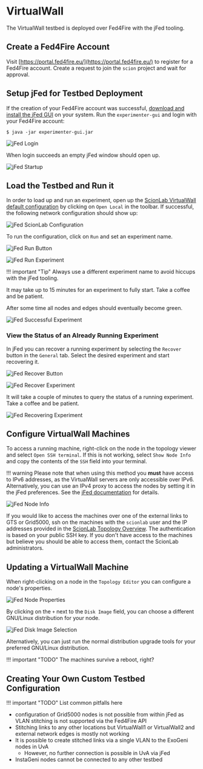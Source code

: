 # VirtualWall

The VirtualWall testbed is deployed over Fed4Fire with the jFed tooling.

## Create a Fed4Fire Account

Visit [https://portal.fed4fire.eu/](https://portal.fed4fire.eu/) to register for a Fed4Fire account. Create a request to join the `scion` project and wait for approval.

## Setup jFed for Testbed Deployment

If the creation of your Fed4Fire account was successful, [download and install the jFed GUI](https://jfed.ilabt.imec.be/downloads/) on your system. Run the `experimenter-gui` and login with your Fed4Fire account:

```
$ java -jar experimenter-gui.jar
```

![jFed Login](../img/jfed01.png)

When login succeeds an empty jFed window should open up.

![jFed Startup](../img/jfed02.png)

## Load the Testbed and Run it

In order to load up and run an experiment, open up the [ScionLab VirtualWall default configuration](../deployments/virtualwall.rspec) by clicking on `Open Local` in the toolbar. If successful, the following network configuration should show up:

![jFed ScionLab Configuration](../img/jfed03.png)

To run the configuration, click on `Run` and set an experiment name.

![jFed Run Button](../img/jfed06.png)

![jFed Run Experiment](../img/jfed05.png)

!!! important "Tip"
    Always use a different experiment name to avoid hiccups with the jFed tooling.

It may take up to 15 minutes for an experiment to fully start. Take a coffee and be patient.

After some time all nodes and edges should eventually become green.

![jFed Successful Experiment](../img/jfed04.png)

### View the Status of an Already Running Experiment

In jFed you can recover a running experiment by selecting the `Recover` button in the `General` tab. Select the desired experiment and start recovering it.

![jFed Recover Button](../img/jfed07.png)

![jFed Recover Experiment](../img/jfed08.png)

It will take a couple of minutes to query the status of a running experiment. Take a coffee and be patient.

![jFed Recovering Experiment](../img/jfed09.png)

## Configure VirtualWall Machines

To access a running machine, right-click on the node in the topology viewer and select `Open SSH terminal`. If this is not working, select `Show Node Info` and copy the contents of the `SSH` field into your terminal.

!!! warning
    Please note that when using this method you **must** have access to IPv6 addresses, as the VirtualWall servers are only accessible over IPv6. Alternatively, you can use an IPv4 proxy to access the nodes by setting it in the jFed preferences. See the [jFed documentation](https://doc.fed4fire.eu/firstexperiment.html) for details.

![jFed Node Info](../img/jfed10.png)

If you would like to access the machines over one of the external links to GTS or Grid5000, ssh on the machines with the `scionlab` user and the IP addresses provided in the [ScionLab Topology Overview](https://fin-ger.github.io/scionlab-fed4fire-topology/). The authentication is based on your public SSH key. If you don't have access to the machines but believe you should be able to access them, contact the ScionLab administrators.

## Updating a VirtualWall Machine

When right-clicking on a node in the `Topology Editor` you can configure a node's properties.

![jFed Node Properties](../img/jfed11.png)

By clicking on the `+` next to the `Disk Image` field, you can choose a different GNU/Linux distribution for your node.

![jFed Disk Image Selection](../img/jfed12.png)

Alternatively, you can just run the normal distribution upgrade tools for your preferred GNU/Linux distribution.

!!! important "TODO"
    The machines survive a reboot, right?

## Creating Your Own Custom Testbed Configuration

!!! important "TODO"
    List common pitfalls here

 - configuration of Grid5000 nodes is not possible from within jFed as VLAN stitching is not supported via the Fed4Fire API
 - Stitching links to any other locations but VirtualWall1 or VirtualWall2 and external network edges is mostly not working
 - It is possible to create stitched links via a single VLAN to the ExoGeni nodes in UvA
    - However, no further connection is possible in UvA via jFed
 - InstaGeni nodes cannot be connected to any other testbed
